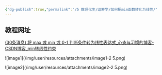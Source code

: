 ```yaml
---
{"dg-publish":true,"permalink":"/5 数理化生/运筹学/如何把min函数转化为线性/","title":"如何把min函数转化为线性"}
---
```



## 教程网址
[(30条消息) 将 max 或 min 或 0-1 判断条件转为线性表达式_心态与习惯的博客-CSDN博客_min转线性约束](https://blog.csdn.net/robert_chen1988/article/details/78926860)

![image1](/img/user/resources/attachments/image1-2 5.png)

![image2](/img/user/resources/attachments/image2-2 5.png)